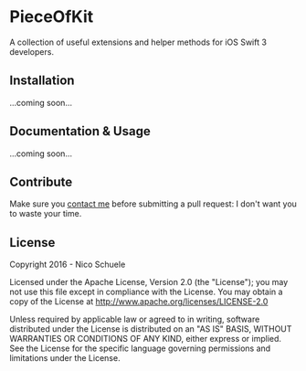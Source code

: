 # PieceOfKit

A collection of useful extensions and helper methods for iOS Swift 3 developers.

## Installation

...coming soon...

## Documentation & Usage

...coming soon...

## Contribute

Make sure you [contact me](https://twitter.com/nicoschuele) before submitting a pull request: I don't want you to waste your time.

## License

Copyright 2016 - Nico Schuele

Licensed under the Apache License, Version 2.0 (the "License");
you may not use this file except in compliance with the License.
You may obtain a copy of the License at http://www.apache.org/licenses/LICENSE-2.0

Unless required by applicable law or agreed to in writing, software
distributed under the License is distributed on an "AS IS" BASIS,
WITHOUT WARRANTIES OR CONDITIONS OF ANY KIND, either express or implied.
See the License for the specific language governing permissions and
limitations under the License.

